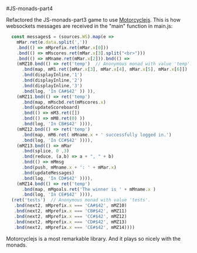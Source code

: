 #JS-monads-part4

Refactored the JS-monads-part3 game to use [Motorcyclejs](https://github.com/motorcyclejs). This is how websockets messages are received in the "main" function in main.js:

```javascript
  const messages$ = (sources.WS).map(e => 
    mMar.ret(e.data.split(','))
    .bnd(() => mMprefix.ret(mMar.x[0]))
    .bnd(() => mMscores.ret(mMar.x[3].split("<br>")))
    .bnd(() => mMname.ret(mMar.x[2])).bnd(() =>
    (mMZ10.bnd(() => ret('temp')  // Anonymous monad with value 'temp'.
      .bnd(map, mM1.ret([mMar.x[3], mMar.x[4], mMar.x[5], mMar.x[6]])
      .bnd(displayInline,'1')
      .bnd(displayInline,'2')
      .bnd(displayInline,'3')
      .bnd(log, 'In CA#$42' )) )),
    (mMZ11.bnd(() => ret('temp')
      .bnd(map, mMscbd.ret(mMscores.x)
      .bnd(updateScoreboard)
      .bnd(() => mM3.ret([])
      .bnd(() => mM8.ret(0) ))
      .bnd(log, 'In CB#$42' )))),
    (mMZ12.bnd(() => ret('temp')   
      .bnd(map, mM6.ret( mMname.x + ' successfully logged in.')
      .bnd(log, 'In CC#$42' )))),
    (mMZ13.bnd(() => mMar
      .bnd(splice, 0 ,3)
      .bnd(reduce, (a,b) => a + ", " + b)
      .bnd(() => mMmsg
      .bnd(push, mMname.x + ': ' + mMar.x)
      .bnd(updateMessages)
      .bnd(log, 'In CD#$42' )))),
    (mMZ14.bnd(() => ret('temp')
      .bnd(map, mMgoals.ret('The winner is ' + mMname.x ) 
      .bnd(log, 'In CE#$42' )))),
  (ret('tests')  // Anonymous monad with value 'tests'.
   .bnd(next2, mMprefix.x === 'CA#$42', mMZ10)
   .bnd(next2, mMprefix.x === 'CB#$42', mMZ11)
   .bnd(next2, mMprefix.x === 'CC#$42', mMZ12)
   .bnd(next2, mMprefix.x === 'CD#$42', mMZ13)
   .bnd(next2, mMprefix.x === 'CE#$42', mMZ14))))
```

Motorcyclejs is a most remarkable library. And it plays so nicely with the monads. 
